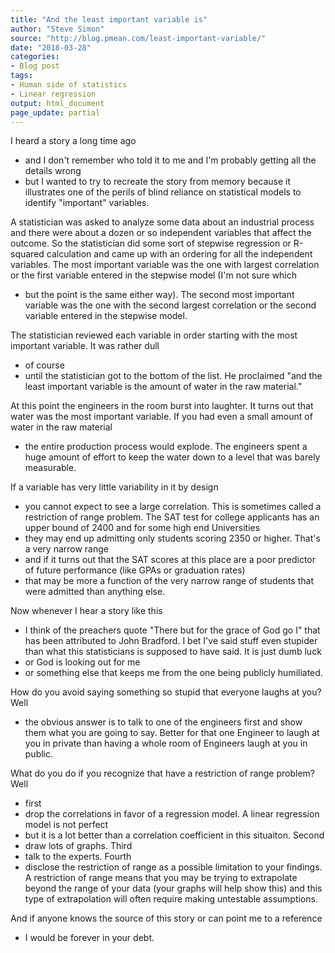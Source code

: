 ```yaml
---
title: "And the least important variable is"
author: "Steve Simon"
source: "http://blog.pmean.com/least-important-variable/"
date: "2018-03-28"
categories:
- Blog post
tags:
- Human side of statistics
- Linear regression
output: html_document
page_update: partial
---
```


I heard a story a long time ago
- and I don't remember who told it to me
and I'm probably getting all the details wrong
- but I wanted to try to
recreate the story from memory because it illustrates one of the perils
of blind reliance on statistical models to identify "important"
variables.

<!---More--->

A statistician was asked to analyze some data about an industrial
process and there were about a dozen or so independent variables that
affect the outcome. So the statistician did some sort of stepwise
regression or R-squared calculation and came up with an ordering for all
the independent variables. The most important variable was the one with
largest correlation or the first variable entered in the stepwise model
(I'm not sure which
- but the point is the same either way). The second
most important variable was the one with the second largest correlation
or the second variable entered in the stepwise model.

The statistician reviewed each variable in order starting with the most
important variable. It was rather dull
- of course
- until the
statistician got to the bottom of the list. He proclaimed "and the least
important variable is the amount of water in the raw material."

At this point the engineers in the room burst into laughter. It turns
out that water was the most important variable. If you had even a small
amount of water in the raw material
- the entire production process would
explode. The engineers spent a huge amount of effort to keep the water
down to a level that was barely measurable.

If a variable has very little variability in it by design
- you cannot
expect to see a large correlation. This is sometimes called a
restriction of range problem. The SAT test for college applicants has an
upper bound of 2400 and for some high end Universities
- they may end up
admitting only students scoring 2350 or higher. That's a very narrow
range
- and if it turns out that the SAT scores at this place are a poor
predictor of future performance (like GPAs or graduation rates)
- that
may be more a function of the very narrow range of students that were
admitted than anything else.

Now whenever I hear a story like this
- I think of the preachers quote
"There but for the grace of God go I" that has been attributed to John
Bradford. I bet I've said stuff even stupider than what this
statisticians is supposed to have said. It is just dumb luck
- or God is
looking out for me
- or something else that keeps me from the one being
publicly humiliated.

How do you avoid saying something so stupid that everyone laughs at you?
Well
- the obvious answer is to talk to one of the engineers first and
show them what you are going to say. Better for that one Engineer to
laugh at you in private than having a whole room of Engineers laugh at
you in public.

What do you do if you recognize that have a restriction of range
problem? Well
- first
- drop the correlations in favor of a regression
model. A linear regression model is not perfect
- but it is a lot better
than a correlation coefficient in this situaiton. Second
- draw lots of
graphs. Third
- talk to the experts. Fourth
- disclose the restriction of
range as a possible limitation to your findings. A restriction of range
means that you may be trying to extrapolate beyond the range of your
data (your graphs will help show this) and this type of extrapolation
will often require making untestable assumptions.

And if anyone knows the source of this story or can point me to a
reference
- I would be forever in your debt.


